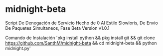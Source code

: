 # midnight-beta
Script De Denegación de Servicio Hecho de 0 Al Estilo Slowloris, De Envio De Paquetes Simultaneos, Fase Beta Version v1.0.1

Comando de Instalación
'pkg install python && pkg install git && git clone https://github.com/SanthM/midnight-beta && cd midnight-beta && python midnight.py'
